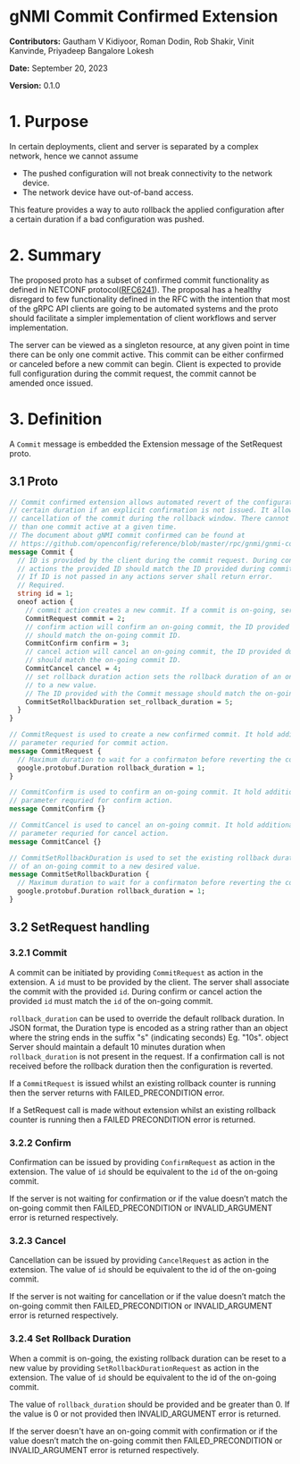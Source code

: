 # gNMI Commit Confirmed Extension

**Contributors:** Gautham V Kidiyoor, Roman Dodin, Rob Shakir, Vinit Kanvinde, Priyadeep Bangalore Lokesh

**Date:** September 20, 2023

**Version:** 0.1.0

# 1. Purpose

In certain deployments, client and server is separated by a complex network,
hence we cannot assume

- The pushed configuration will not break connectivity to the network device.
- The network device have out-of-band access.

This feature provides a way to auto rollback the applied configuration after a
certain duration if a bad configuration was pushed.

# 2. Summary

The proposed proto has a subset of confirmed commit functionality as defined in
NETCONF protocol([RFC6241](https://datatracker.ietf.org/doc/html/rfc6241#section-8.4)). The proposal has a healthy disregard to few functionality
defined in the RFC with the intention that most of the gRPC API clients are going to
be automated systems and the proto should facilitate a simpler implementation of
client workflows and server implementation.

The server can be viewed as a singleton resource, at any given point in time there
can be only one commit active. This commit can be either confirmed or canceled
before a new commit can begin. Client is expected to provide full configuration
during the commit request, the commit cannot be amended once issued.

# 3. Definition

A `Commit` message is embedded the Extension message of the SetRequest proto.

## 3.1 Proto

```proto
// Commit confirmed extension allows automated revert of the configuration after
// certain duration if an explicit confirmation is not issued. It allows explicit
// cancellation of the commit during the rollback window. There cannot be more
// than one commit active at a given time.
// The document about gNMI commit confirmed can be found at
// https://github.com/openconfig/reference/blob/master/rpc/gnmi/gnmi-commit-confirmed.md
message Commit {
  // ID is provided by the client during the commit request. During confirm and cancel
  // actions the provided ID should match the ID provided during commit.
  // If ID is not passed in any actions server shall return error.
  // Required.
  string id = 1;
  oneof action {
    // commit action creates a new commit. If a commit is on-going, server returns error.
    CommitRequest commit = 2;
    // confirm action will confirm an on-going commit, the ID provided during confirm
    // should match the on-going commit ID.
    CommitConfirm confirm = 3;
    // cancel action will cancel an on-going commit, the ID provided during cancel
    // should match the on-going commit ID.
    CommitCancel cancel = 4;
    // set rollback duration action sets the rollback duration of an on-going commit
    // to a new value.
    // The ID provided with the Commit message should match the on-going commit ID.
    CommitSetRollbackDuration set_rollback_duration = 5;
  }
}

// CommitRequest is used to create a new confirmed commit. It hold additional
// parameter requried for commit action.
message CommitRequest {
  // Maximum duration to wait for a confirmaton before reverting the commit.
  google.protobuf.Duration rollback_duration = 1;
}

// CommitConfirm is used to confirm an on-going commit. It hold additional
// parameter requried for confirm action.
message CommitConfirm {}

// CommitCancel is used to cancel an on-going commit. It hold additional
// parameter requried for cancel action.
message CommitCancel {}

// CommitSetRollbackDuration is used to set the existing rollback duration value
// of an on-going commit to a new desired value.
message CommitSetRollbackDuration {
  // Maximum duration to wait for a confirmaton before reverting the commit.
  google.protobuf.Duration rollback_duration = 1;
}
```

## 3.2 SetRequest handling

### 3.2.1 Commit

A commit can be initiated by providing `CommitRequest` as action in the extension. A `id` must to be
provided by the client. The server shall associate the commit with the provided `id`.
During confirm or cancel action the provided `id` must match the `id` of the on-going commit.

`rollback_duration` can be used to override the default rollback duration. In JSON format, the Duration
type is encoded as a string rather than an object where the string ends in the suffix "s" (indicating
seconds) Eg. "10s". object Server should maintain a default 10 minutes duration when `rollback_duration`
is not present in the request. If a confirmation call is not received before the rollback duration then
the configuration is reverted.

If a `CommitRequest` is issued whilst an existing rollback counter is running then the server returns with
FAILED_PRECONDITION error.

If a SetRequest call is made without extension whilst an existing rollback counter is running then a
FAILED PRECONDITION error is returned.

### 3.2.2 Confirm

Confirmation can be issued by providing `ConfirmRequest` as action in the extension. The value of `id`
should be equivalent to the `id` of the on-going commit.

If the server is not waiting for confirmation or if the value doesn’t match the on-going commit then
FAILED_PRECONDITION or INVALID_ARGUMENT error is returned respectively.

### 3.2.3 Cancel

Cancellation can be issued by providing `CancelRequest` as action in the extension. The value of `id`
should be equivalent to the id of the on-going commit.

If the server is not waiting for cancellation or if the value doesn’t match the on-going commit
then FAILED_PRECONDITION or INVALID_ARGUMENT error is returned respectively.

### 3.2.4 Set Rollback Duration

When a commit is on-going, the existing rollback duration can be reset to a new value
by providing `SetRollbackDurationRequest` as action in the extension. The value of `id` should
be equivalent to the id of the on-going commit.

The value of `rollback_duration` should be provided and be greater than 0. If the value is 0 or not
provided then INVALID_ARGUMENT error is returned.

If the server doesn't have an on-going commit with confirmation or if the value doesn’t match the on-going commit then
FAILED_PRECONDITION or INVALID_ARGUMENT error is returned respectively.
